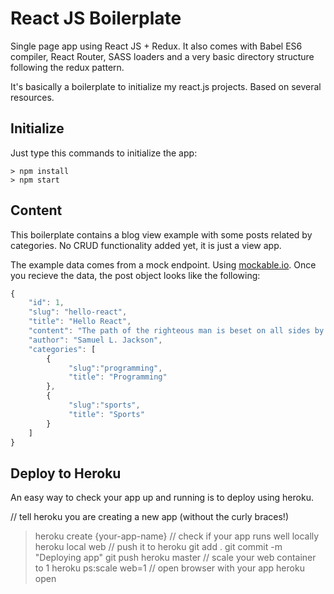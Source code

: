 # React JS Boilerplate

Single page app using React JS + Redux. It also comes with Babel ES6 compiler, React Router, SASS loaders and a very basic directory structure following the redux pattern.

It's basically a boilerplate to initialize my react.js projects.
Based on several resources.

## Initialize

Just type this commands to initialize the app:
```avascript
> npm install
> npm start
```

## Content
This boilerplate contains a blog view example with some posts related by categories.
No CRUD functionality added yet, it is just a view app.

The example data comes from a mock endpoint. Using [mockable.io](https://www.mockable.io).
Once you recieve the data, the post object looks like the following:

```javascript
{
    "id": 1,
    "slug": "hello-react",
    "title": "Hello React",
    "content": "The path of the righteous man is beset on all sides by the iniquities...",
    "author": "Samuel L. Jackson",
    "categories": [
        {
             "slug":"programming",
             "title": "Programming"
        },
        {
             "slug":"sports",
             "title": "Sports"
        }
    ]
}
```

## Deploy to Heroku
An easy way to check your app up and running is to deploy using heroku.

// tell heroku you are creating a new app (without the curly braces!)
> heroku create {your-app-name}
// check if your app runs well locally
> heroku local web
// push it to heroku
> git add .
> git commit -m "Deploying app"
> git push heroku master
// scale your web container to 1
> heroku ps:scale web=1
// open browser with your app
> heroku open